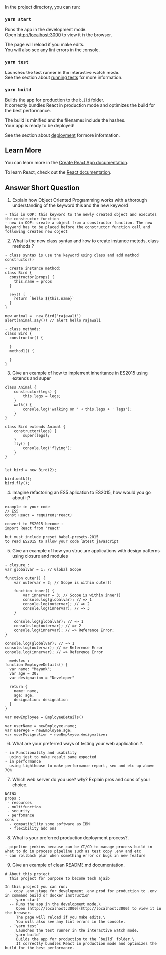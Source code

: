 In the project directory, you can run:

### `yarn start`

Runs the app in the development mode.\
Open [http://localhost:3000](http://localhost:3000) to view it in the browser.

The page will reload if you make edits.\
You will also see any lint errors in the console.

### `yarn test`

Launches the test runner in the interactive watch mode.\
See the section about [running tests](https://facebook.github.io/create-react-app/docs/running-tests) for more information.

### `yarn build`

Builds the app for production to the `build` folder.\
It correctly bundles React in production mode and optimizes the build for the best performance.

The build is minified and the filenames include the hashes.\
Your app is ready to be deployed!

See the section about [deployment](https://facebook.github.io/create-react-app/docs/deployment) for more information.

## Learn More

You can learn more in the [Create React App documentation](https://facebook.github.io/create-react-app/docs/getting-started).

To learn React, check out the [React documentation](https://reactjs.org/).

## Answer Short Question

1. Explain how Object Oriented Programming works with a thorough understanding of the keyword this and the new keyword

```
- this in OOP: this keyword to the newly created object and executes the constructor function
- new in OOP: create a object from a constructor function. The new keyword has to be placed before the constructor function call and following creates new object
```

2. What is the new class syntax and how to create instance metods, class methods ?

```
- class syntax is use the keyword using class and add method constructor()

- create instance method:
class Bird {
  constructor(props) {
    this.name = props
  }

  say() {
    return `hello ${this.name}`
  }
}

new animal =  new Bird('rajawali')
alert(animal.say()) // alert hello rajawali

- class methods:
class Bird {
  constructor() {

  }
  method1() {

  }
}
```

3. Give an example of how to implement inheritance in ES2015 using extends and super

```
class Animal {
    constructor(legs) {
        this.legs = legs;
    }
    walk() {
        console.log('walking on ' + this.legs + ' legs');
    }
}

class Bird extends Animal {
    constructor(legs) {
        super(legs);
    }
    fly() {
        console.log('flying');
    }
}


let bird = new Bird(2);

bird.walk();
bird.fly();
```

4. Imagine refactoring an ES5 aplication to ES2015, how would you go about it?

```
example in your code
// ES5
const React = required('react)

convert to ES2015 become :
import React from 'react'

but must include preset babel-presets-2015
to read ES2015 to allow your code latest javascript
```

5. Give an example of how you structure applications with design patterns using closure and modules

```
- closure :
var globalvar = 1; // Global Scope

function outer() {
    var outervar = 2; // Scope is within outer()

    function inner() {
        var innervar = 3; // Scope is within inner()
        console.log(globalvar); // => 1
        console.log(outervar); // => 2
        console.log(innervar); // => 3
    }

    console.log(globalvar); // => 1
    console.log(outervar); // => 2
    console.log(innervar); // => Reference Error;
}

console.log(globalvar); // => 1
console.log(outervar); // => Reference Error
console.log(innervar); // => Reference Error

- modules :
function EmployeeDetails() {
  var name: "Mayank";
  var age = 30;
  var designation = "Developer"

  return {
    name: name,
    age: age,
    designation: designation
  }
}

var newEmployee = EmployeeDetails()

var userName = newEmployee.name;
var userAge = newEmployee.age;
var userDesignation = newEmployee.designation;
```

6. What are your preferred ways of testing your web application ?.

```
- in Functionality and usability
  using jest to make result same expected
- in performance
  using lighthouse to make performance report, seo and etc up above 70%
```

7. Which web server do you use? why? Explain pros and cons of your choice.

```
NGINX
props :
 - resources
 - multifunction
 - security
 - perfomance
cons :
  - compatibility some software as IBM
  - flexibility add ons
```

8. What is your preferred production deployment process?.

```
- pipeline jenkins because can be CI/CD to manage process build in what to do in process pipeline such as test copy .env and etc
- can rollback plan when something error or bugs in new feature
```

9. Give an example of clean README.md documentation.

```
# About this project
  this project for purpose to become tech ajaib

In this project you can run:
  - copy .env.stage for development .env.prod for production to .env in command build or docker instruction
  - `yarn start`
  -- Runs the app in the development mode.\
     Open [http://localhost:3000](http://localhost:3000) to view it in the browser.
     The page will reload if you make edits.\
     You will also see any lint errors in the console.
  - `yarn test`
     Launches the test runner in the interactive watch mode.
  - `yarn build`
     Builds the app for production to the `build` folder.\
     It correctly bundles React in production mode and optimizes the build for the best performance.
```
